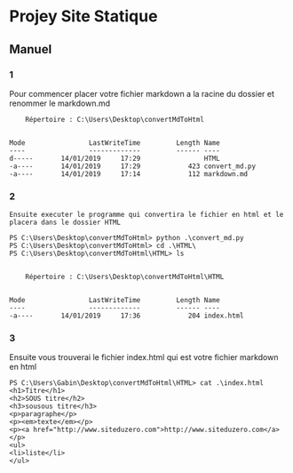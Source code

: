 # Projey Site Statique

## Manuel

### 1

Pour commencer placer votre fichier markdown a la racine du dossier et renommer le markdown.md

```
    Répertoire : C:\Users\Desktop\convertMdToHtml


Mode                LastWriteTime         Length Name
----                -------------         ------ ----
d-----       14/01/2019     17:29                HTML
-a----       14/01/2019     17:29            423 convert_md.py
-a----       14/01/2019     17:14            112 markdown.md

```


### 2
```
Ensuite executer le programme qui convertira le fichier en html et le placera dans le dossier HTML

PS C:\Users\Desktop\convertMdToHtml> python .\convert_md.py
PS C:\Users\Desktop\convertMdToHtml> cd .\HTML\
PS C:\Users\Desktop\convertMdToHtml\HTML> ls


    Répertoire : C:\Users\Desktop\convertMdToHtml\HTML


Mode                LastWriteTime         Length Name
----                -------------         ------ ----
-a----       14/01/2019     17:36            204 index.html

```

### 3

Ensuite vous trouverai le fichier index.html qui est votre fichier markdown en html
```
PS C:\Users\Gabin\Desktop\convertMdToHtml\HTML> cat .\index.html
<h1>Titre</h1>
<h2>SOUS titre</h2>
<h3>sousous titre</h3>
<p>paragraphe</p>
<p><em>texte</em></p>
<p><a href="http://www.siteduzero.com">http://www.siteduzero.com</a></p>
<ul>
<li>liste</li>
</ul>
```

